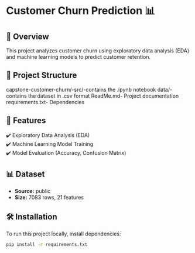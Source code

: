 # Customer Churn Prediction 📊

## 📌 Overview
This project analyzes customer churn using exploratory data analysis (EDA) and machine learning models to predict customer retention.

## 📂 Project Structure

capstone-customer-churn/-src/-contains the .ipynb notebook
data/- contains the dataset in .csv format
ReadMe.md- Project documentation
requirements.txt- Dependencies

## 🚀 Features
✔️ Exploratory Data Analysis (EDA)  
✔️ Machine Learning Model Training  
✔️ Model Evaluation (Accuracy, Confusion Matrix)  

## 📊 Dataset
- **Source:** public
- **Size:** 7083 rows, 21 features

## 🛠️ Installation
To run this project locally, install dependencies:  
```bash
pip install -r requirements.txt
```

